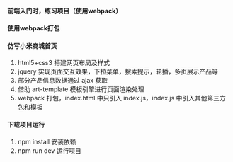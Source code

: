 #### 前端入门时，练习项目（使用webpack）
#### 使用webpack打包
#### 仿写小米商城首页
1. html5+css3 搭建网页布局及样式  
2. jquery 实现页面交互效果，下拉菜单，搜索提示，轮播，多页展示产品等  
3. 部分产品信息数据通过 ajax 获取  
4. 借助 art-template 模板引擎进行页面渲染处理  
5. webpack 打包，index.html 中只引入 index.js，index.js 中引入其他第三方包和模板

#### 下载项目运行
1. npm install 安装依赖
2. npm run dev 运行项目
